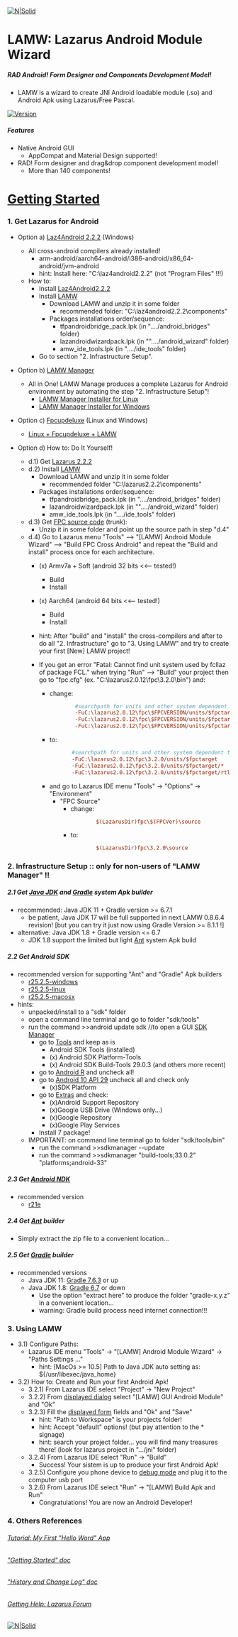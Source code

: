 [![N|Solid](https://i.imgur.com/eAIuo9U.png)](https://www.lazarus-ide.org/)

# LAMW: Lazarus Android Module Wizard
##### RAD Android! Form Designer and Components Development Model!
- LAMW is a wizard to create JNI Android loadable module (.so) and Android Apk using Lazarus/Free Pascal.

[![Version](https://img.shields.io/badge/Version-0.8.6.3-lgreen)](https://github.com/jmpessoa/lazandroidmodulewizard/archive/master.zip)

##### Features
- Native Android GUI
  - AppCompat and Material Design supported!
- RAD! Form designer and drag&drop component development model!
  - More than 140 components! 

# [Getting Started](https://github.com/jmpessoa/lazandroidmodulewizard/blob/master/docs/LAMW_Getting_Started.txt)

### 1. Get Lazarus for Android
- Option a) [Laz4Android 2.2.2](http://sourceforge.net/projects/laz4android/files/?source=navbar) (Windows) 
   - All cross-android compilers already installed!
      - arm-android/aarch64-android/i386-android/x86_64-android/jvm-android
     - hint: Install here: "C:\laz4android2.2.2"   (not "Program Files" !!!)
   - How to:
      - Install [Laz4Android2.2.2](http://sourceforge.net/projects/laz4android/files/?source=navbar)
      - Install [LAMW](https://github.com/jmpessoa/lazandroidmodulewizard/archive/master.zip)
         - Download LAMW and unzip it in some folder 
            - recommended folder: "C:\laz4android2.2.2\components"
         - Packages installations order/sequence:
            - tfpandroidbridge_pack.lpk	(in "..../android_bridges" folder)
            - lazandroidwizardpack.lpk	(in ""..../android_wizard" folder)
            - amw_ide_tools.lpk		(in "..../ide_tools" folder)
      - Go to section "2. Infrastructure Setup".  

- Option b) [LAMW Manager](https://forum.lazarus.freepascal.org/index.php/topic,45361.0.html) 
   - All in One! LAMW Manage produces a complete Lazarus for Android environment by automating the step "2. Infrastructure Setup"!   
      - [LAMW Manager Installer for Linux](https://github.com/dosza/LAMWManager-linux)
      - [LAMW Manager Installer for Windows](https://github.com/dosza/LAMWManager-win)

- Option c) [Fpcupdeluxe](https://github.com/LongDirtyAnimAlf/fpcupdeluxe/releases) (Linux and Windows) 
  - [Linux + Fpcupdeluxe + LAMW](https://github.com/jmpessoa/lazandroidmodulewizard/tree/master/docs/linux/tutorial_by_waynesherman)
- Option d) How to: Do It Yourself! 
    - d.1) Get [Lazarus 2.2.2](https://sourceforge.net/projects/lazarus/files/Lazarus%20Windows%2064%20bits/Lazarus%202.0.12/lazarus-2.0.12-fpc-3.2.0-win64.exe/download)
    - d.2) Install [LAMW](https://github.com/jmpessoa/lazandroidmodulewizard/archive/master.zip)
         - Download LAMW and unzip it in some folder 
            - recommended folder "C:\lazarus2.2.2\components"
         - Packages installations order/sequence:
            - tfpandroidbridge_pack.lpk	(in "..../android_bridges" folder)
            - lazandroidwizardpack.lpk	(in ""..../android_wizard" folder)
            - amw_ide_tools.lpk		(in "..../ide_tools" folder)
    - d.3) Get [FPC source code](https://gitlab.com/freepascal.org/fpc/source/-/archive/main/source-main.zip) (trunk):
      - Unzip it in some folder and point up the source path in step "d.4"
    - d.4) Go to Lazarus menu "Tools" --> "[LAMW] Android Module Wizard" --> "Build FPC Cross Android" and repeat the "Build and install" process  once for each architecture.
      - (x) Armv7a + Soft (android 32 bits	<<-- tested!)
         - Build
        - Install
      - (x) Aarch64 (android 64 bits	<<-- tested!)
        - Build
        - Install

      - hint: After "build" and "install" the cross-compilers and after to do  all "2. Infrastructure" go to "3. Using LAMW" and try to create your first [New] LAMW project!
      - If you get an error "Fatal: Cannot find unit system used by fcllaz of package FCL." when trying "Run" --> "Build"  your project then go to "fpc.cfg"  (ex. "C:\lazarus2.0.12\fpc\3.2.0\bin") and:
         - change:
            ```cfg
                    #searchpath for units and other system dependent things
                    -FuC:\lazarus2.0.12\fpc\$FPCVERSION/units/$fpctarget 
                    -FuC:\lazarus2.0.12\fpc\$FPCVERSION/units/$fpctarget/*  
                    -FuC:\lazarus2.0.12\fpc\$FPCVERSION/units/$fpctarget/rtl
            ```
         - to:        
            ```cfg
                   #searchpath for units and other system dependent things
                   -FuC:\lazarus2.0.12\fpc\3.2.0/units/$fpctarget 
                   -FuC:\lazarus2.0.12\fpc\3.2.0/units/$fpctarget/*  
                   -FuC:\lazarus2.0.12\fpc\3.2.0/units/$fpctarget/rtl
           ```
         - and go to Lazarus IDE menu "Tools" -> "Options" -> "Environment"
           - "FPC Source"
             - change:
               ```cfg
                       $(LazarusDir)fpc\$(FPCVer)\source 
               ```
             - to:
               ```cfg             
                       $(LazarusDir)fpc\3.2.0\source
               ```

### 2. Infrastructure Setup  :: only for non-users of  "LAMW Manager" !!

##### 2.1 Get [Java JDK](https://adoptium.net/temurin/releases/) and [Gradle](https://gradle.org/releases/) system Apk builder
- recommended:  Java JDK 11 + Gradle version >=  6.7.1
  - be patient, Java JDK 17 will be full supported in next LAMW 0.8.6.4 revision! [but you can try it just now using Gradle Version >= 8.1.1 !]   
- alternative:  Java JDK 1.8  + Gradle version <=  6.7
  - JDK 1.8 support the  limited but light [Ant](http://ant.apache.org/bindownload.cgi) system Apk build

##### 2.2 Get Android SDK
- recommended version for supporting "Ant" and "Gradle" Apk builders
  - [r25.2.5-windows](https://dl.google.com/android/repository/tools_r25.2.5-windows.zip)
   - [r25.2.5-linux](https://dl.google.com/android/repository/tools_r25.2.5-linux.zip)
   - [r25.2.5-macosx](https://dl.google.com/android/repository/tools_r25.2.5-macosx.zip)
- hints:
    - unpacked/install to a "sdk" folder
    - open a command line terminal and go to folder "sdk/tools"
    - run the command  >>android update sdk    //to open a GUI [SDK Manager](https://i.imgur.com/UbdoENt.png) 
       - go to [Tools](https://i.imgur.com/UbdoENt.png) and keep as is
          - Android SDK Tools  (installed)
          - (x) Android SDK Platform-Tools
          - (x) Android SDK Build-Tools 29.0.3 (and others more recent)
       - go to [Android R](https://i.imgur.com/JvtPqpq.png) and uncheck all! 
       - go to [Android 10 API 29](https://i.imgur.com/JvtPqpq.png) uncheck all and check only 
         - (x)SDK Platform
       - go to [Extras](https://i.imgur.com/pTpG3JO.png) and check:
          - (x)Android Support Repository
          - (x)Google USB Drive	(Windows only...)
          - (x)Google Repository
          - (x)Google Play Services
       - Install 7 package!
    - IMPORTANT: on command line terminal go to folder "sdk/tools/bin"
       - run the command  >>sdkmanager --update
       - run the command  >>sdkmanager "build-tools;33.0.2" "platforms;android-33"
       
##### 2.3 Get [Android NDK](https://developer.android.com/ndk/downloads/index.html)
- recommended version
   - [r21e](https://github.com/android/ndk/wiki/Unsupported-Downloads)

##### 2.4 Get [Ant](http://ant.apache.org/bindownload.cgi) builder 
- Simply extract the zip file to a convenient location...

##### 2.5 Get [Gradle](https://gradle.org/releases/) builder
- recommended versions
  - Java JDK 11: [Gradle 7.6.3](https://gradle.org/next-steps/?version=7.6.3&format=bin) or up
  - Java JDK 1.8: [Gradle 6.7](https://gradle.org/next-steps/?version=6.7&format=bin) or down
    - Use the option "extract here" to produce the folder "gradle-x.y.z" in a convenient location...
    - warning: Gradle build process need internet connection!!!

### 3. Using LAMW

- 3.1) Configure Paths:
  - Lazarus IDE menu "Tools" -> "[LAMW] Android Module Wizard" ->  "Paths Settings ..."
    - hint: [MacOs >= 10.5] Path to Java JDK auto setting as: ${/usr/libexec/java_home}
- 3.2) How to: Create and Run your first Android Apk!
    - 3.2.1) From Lazarus IDE select "Project" -> "New Project" 
    - 3.2.2) From [displayed dialog](https://i.imgur.com/34lqo0N.png) select "[LAMW] GUI Android Module" and "Ok"
    - 3.2.3) Fill the [displayed form](https://i.imgur.com/6pn9cyP.png) fields and "Ok" and "Save"
      - hint: "Path to Workspace" is your projects folder!
      - hint: Accept "default" options! (but pay attention to the * signage)
      - hint: search your project folder... you will find many treasures there! (look for lazarus project in ".../jni" folder)    
  - 3.2.4) From Lazarus IDE select "Run" -> "Build"
     - Success! Your sistem is up to produce your first Android Apk!
  - 3.2.5) Configure you phone device to [debug mode](https://developer.android.com/studio/debug/dev-options) and plug it to the computer usb port
  - 3.2.6) From Lazarus IDE select "Run" -> "[LAMW] Build Apk and Run"
     - Congratulations! You are now an Android Developer!

### 4. Others References
###### [Tutorial: My First "Hello Word" App](https://github.com/jmpessoa/lazandroidmodulewizard/blob/master/docs/AppHelloWorld.md)
###### ["Getting Started" doc](https://github.com/jmpessoa/lazandroidmodulewizard/blob/master/docs/LAMW_Getting_Started.txt)
###### ["History and Change Log" doc](https://github.com/jmpessoa/lazandroidmodulewizard/blob/master/docs/LAMW_History_and_Change_Log.txt)
###### [Getting Help: Lazarus Forum](https://forum.lazarus.freepascal.org/index.php/board,43.0.html)

[![N|Solid](https://i.imgur.com/xlfiR4A.png)](https://www.lazarus-ide.org/)
